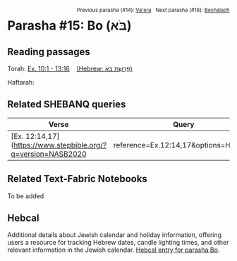 <span style="float: right;"><sup>Previous parasha (#14): <a href="../14%20-%20Va'era/README.md#start">Va'era</a> &nbsp;&nbsp;Next parasha (#16): <a href="../16%20-%20Beshalach/README.md#start">Beshalach</a></sup></span>

# Parasha #15: Bo (בֹּא) <a name="start"></a>

## Reading passages

Torah: [Ex. 10:1 - 13:16](https://www.stepbible.org/?q=version=NASB2020|reference=Ex.10:1-13:16&options=HNVUG) &nbsp;&nbsp; [(Hebrew: פָּרָשַׁת בֹּא)](https://tikkun.io/#/p/bo)<br>

Haftarah: 

## Related SHEBANQ queries

Verse | Query | Description
--- | --- | ---
[Ex. 12:14,17](https://www.stepbible.org/?q=version=NASB2020|reference=Ex.12:14,17&options=HNVUG) | [6558](https://shebanq.ancient-data.org/hebrew/text?iid=6558&page=1&mr=r&qw=q) | 'on the same day'


## Related Text-Fabric Notebooks

To be added

## Hebcal

Additional details about Jewish calendar and holiday information, offering users a resource for tracking Hebrew dates, candle lighting times, and other relevant information in the Jewish calendar. [Hebcal entry for parasha Bo](https://www.hebcal.com/sedrot/bo).
